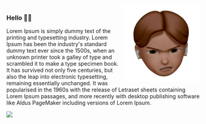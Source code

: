 <img src="icon.png" min-width="300px" max-width="200px" width="200px" align="right" alt="me">

### Hello 🧙‍♂️

Lorem Ipsum is simply dummy text of the printing and typesetting industry. Lorem Ipsum has been the industry's standard dummy text ever since the 1500s, when an unknown printer took a galley of type and scrambled it to make a type specimen book. It has survived not only five centuries, but also the leap into electronic typesetting, remaining essentially unchanged. It was popularised in the 1960s with the release of Letraset sheets containing Lorem Ipsum passages, and more recently with desktop publishing software like Aldus PageMaker including versions of Lorem Ipsum. 

<p align="left">
  <a href="https://www.linkedin.com/in/danillucruz/" alt="Linkedin">
    <img src="https://img.shields.io/badge/-Linkedin-13293d?style=for-the-badge&logo=Linkedin&logoColor=FFFFFF&link=https://www.linkedin.com/in/danillucruz"/>
  </a>
</p>
